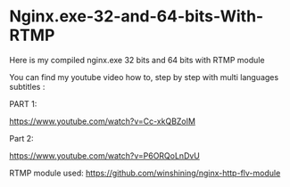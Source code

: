 # Nginx.exe-32-and-64-bits-With-RTMP
 Here is my compiled nginx.exe 32 bits and 64 bits with RTMP module

 You can find my youtube video how to, step by step with multi languages subtitles :
 
 PART 1:
 
https://www.youtube.com/watch?v=Cc-xkQBZoIM

Part 2:

https://www.youtube.com/watch?v=P6ORQoLnDvU


RTMP module used: https://github.com/winshining/nginx-http-flv-module




